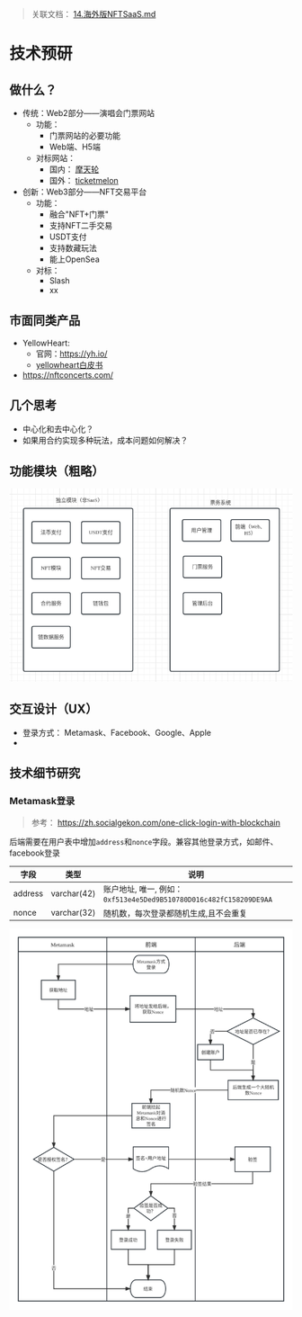 > 关联文档： [14.海外版NFTSaaS.md](../14.海外版NFTSaaS.md)

# 技术预研

## 做什么？

- 传统：Web2部分——演唱会门票网站
  - 功能：
    - 门票网站的必要功能
    - Web端、H5端
  - 对标网站：
    - 国内： [摩天轮](https://www.moretickets.com/)
    - 国外： [ticketmelon](https://www.ticketmelon.com/)
- 创新：Web3部分——NFT交易平台
  - 功能：
    - 融合"NFT+门票"
    - 支持NFT二手交易
    - USDT支付
    - 支持数藏玩法
    - 能上OpenSea
  - 对标：
    - Slash
    - xx

## 市面同类产品

- YellowHeart:
  - 官网：https://yh.io/
  - [yellowheart白皮书](yellowheart-protocol-whitepaper.pdf)
- https://nftconcerts.com/



## 几个思考
- 中心化和去中心化？
- 如果用合约实现多种玩法，成本问题如何解决？

## 功能模块（粗略）

![](../imgs/fansland-modules.png)


## 交互设计（UX）

- 登录方式： Metamask、Facebook、Google、Apple
-


## 技术细节研究

### Metamask登录


> 参考： https://zh.socialgekon.com/one-click-login-with-blockchain



后端需要在用户表中增加`address`和`nonce`字段。兼容其他登录方式，如邮件、facebook登录

| 字段 | 类型 | 说明|
|-----|-----|-----|
| address | varchar(42)| 账户地址, 唯一, 例如：`0xf513e4e5Ded9B510780D016c482fC158209DE9AA`|
| nonce| varchar(32) | 随机数，每次登录都随机生成,且不会重复|


![](../imgs/metamask-login.jpg)

###